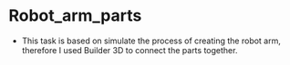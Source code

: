 # Robot_arm_parts
 - This task is based on simulate the process of creating the robot arm, therefore I used Builder 3D to connect the parts together.
